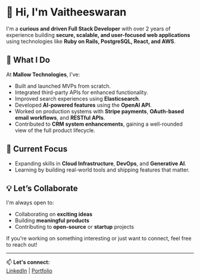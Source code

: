 # 👋 Hi, I'm Vaitheeswaran

I'm a **curious and driven Full Stack Developer** with over 2 years of experience building **secure, scalable, and user-focused web applications** using technologies like **Ruby on Rails, PostgreSQL, React, and AWS**.

## 🚀 What I Do

At **Mallow Technologies**, I’ve:
- Built and launched MVPs from scratch.
- Integrated third-party APIs for enhanced functionality.
- Improved search experiences using **Elasticsearch**.
- Developed **AI-powered features** using the **OpenAI API**.
- Worked on production systems with **Stripe payments**, **OAuth-based email workflows**, and **RESTful APIs**.
- Contributed to **CRM system enhancements**, gaining a well-rounded view of the full product lifecycle.

## 🔧 Current Focus
- Expanding skills in **Cloud Infrastructure**, **DevOps**, and **Generative AI**.
- Learning by building real-world tools and shipping features that matter.

## 💡 Let’s Collaborate

I'm always open to:
- Collaborating on **exciting ideas**
- Building **meaningful products**
- Contributing to **open-source** or **startup** projects

If you're working on something interesting or just want to connect, feel free to reach out!

---

📫 **Let's connect:**  
[LinkedIn](https://www.linkedin.com/in/vaitheeswaranlm) | [Portfolio](https://neon-kashata-f01381.netlify.app/)
